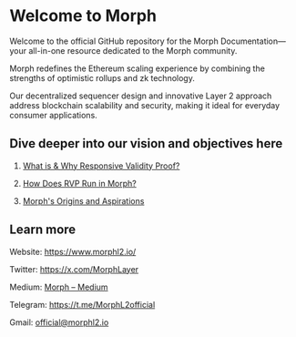 # Welcome to Morph 

Welcome to the official GitHub repository for the Morph Documentation— your all-in-one resource dedicated to the Morph community.

Morph redefines the Ethereum scaling experience by combining the strengths of optimistic rollups and zk technology. 

Our decentralized sequencer design and innovative Layer 2 approach address blockchain scalability and security, making it ideal for everyday consumer applications.

## Dive deeper into our vision and objectives here

1. [What is & Why Responsive Validity Proof?](https://docs.morphl2.io/docs/how-morph-works/optimistic-zkevm)


2. [How Does RVP Run in Morph?](https://medium.com/@morphlayer2/how-does-rvp-run-in-morph-6025233a21cc)


3. [Morph's Origins and Aspirations](https://medium.com/@morphlayer2/morphys-origins-and-aspirations-7afc0280a8e2)

## Learn more

Website: https://www.morphl2.io/

Twitter: https://x.com/MorphLayer

Medium: [Morph – Medium](https://medium.com/@morphlayer2)

Telegram: https://t.me/MorphL2official

Gmail: official@morphl2.io